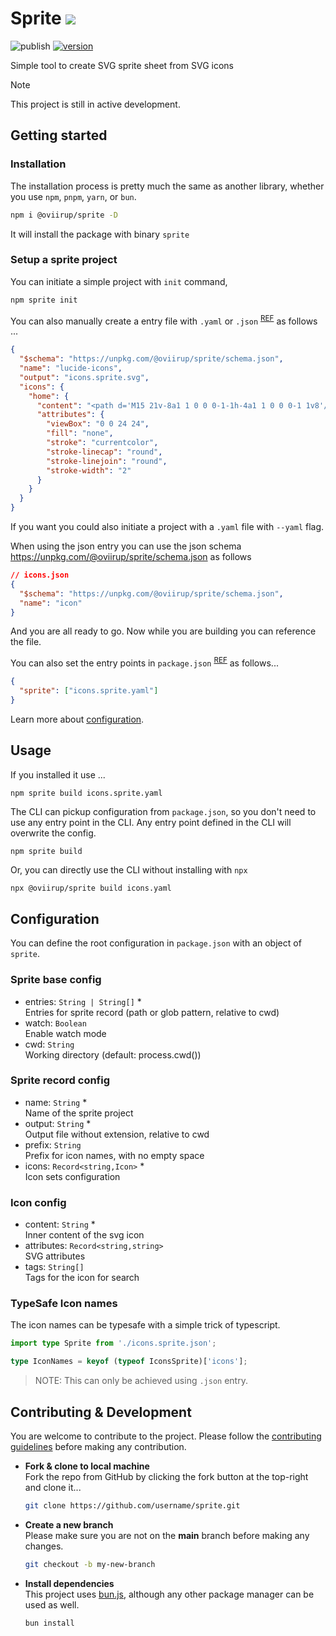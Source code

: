 # Sprite ![](https://img.shields.io/badge/WIP-gold)

![publish](https://github.com/oviirup/sprite/workflows/CI/badge.svg)
[![version](https://img.shields.io/npm/v/@oviirup/sprite)](https://www.npmjs.com/package/@oviirup/sprite)

Simple tool to create SVG sprite sheet from SVG icons

> [!NOTE]
> This project is still in active development.

## Getting started

### Installation

The installation process is pretty much the same as another library, whether you use `npm`, `pnpm`, `yarn`, or `bun`.

```bash
npm i @oviirup/sprite -D
```

It will install the package with binary `sprite`

### Setup a sprite project

You can initiate a simple project with `init` command,

```bash
npm sprite init
```

You can also manually create a entry file with `.yaml` or `.json` <sup><a href='#sprite-record-config'>REF</a></sup> as follows ...

```json
{
  "$schema": "https://unpkg.com/@oviirup/sprite/schema.json",
  "name": "lucide-icons",
  "output": "icons.sprite.svg",
  "icons": {
    "home": {
      "content": "<path d='M15 21v-8a1 1 0 0 0-1-1h-4a1 1 0 0 0-1 1v8'/><path d='M3 10a2 2 0 0 1 .709-1.528l7-5.999a2 2 0 0 1 2.582 0l7 5.999A2 2 0 0 1 21 10v9a2 2 0 0 1-2 2H5a2 2 0 0 1-2-2z'/>",
      "attributes": {
        "viewBox": "0 0 24 24",
        "fill": "none",
        "stroke": "currentcolor",
        "stroke-linecap": "round",
        "stroke-linejoin": "round",
        "stroke-width": "2"
      }
    }
  }
}
```

If you want you could also initiate a project with a `.yaml` file with `--yaml` flag.

When using the json entry you can use the json schema <https://unpkg.com/@oviirup/sprite/schema.json> as follows

```json
// icons.json
{
  "$schema": "https://unpkg.com/@oviirup/sprite/schema.json",
  "name": "icon"
}
```

And you are all ready to go. Now while you are building you can reference the file.

You can also set the entry points in `package.json` <sup><a href='#sprite-base-config'>REF</a></sup> as follows...

```json
{
  "sprite": ["icons.sprite.yaml"]
}
```

Learn more about [configuration](#configuration).

## Usage

If you installed it use ...

```
npm sprite build icons.sprite.yaml
```

The CLI can pickup configuration from `package.json`, so you don't need to use any entry point in the CLI. Any entry point defined in the CLI will overwrite the config.

```
npm sprite build
```

Or, you can directly use the CLI without installing with `npx`

```bash
npx @oviirup/sprite build icons.yaml
```

## Configuration

You can define the root configuration in `package.json` with an object of `sprite`.

### Sprite base config

- entries: `String | String[]` \*\
  Entries for sprite record (path or glob pattern, relative to cwd)
- watch: `Boolean`\
  Enable watch mode
- cwd: `String`\
  Working directory (default: process.cwd())

### Sprite record config

- name: `String` \*\
  Name of the sprite project
- output: `String` \*\
  Output file without extension, relative to cwd
- prefix: `String`\
  Prefix for icon names, with no empty space
- icons: `Record<string,Icon>` \*\
  Icon sets configuration

### Icon config

- content: `String` \*\
  Inner content of the svg icon
- attributes: `Record<string,string>`\
  SVG attributes
- tags: `String[]`\
  Tags for the icon for search

### TypeSafe Icon names

The icon names can be typesafe with a simple trick of typescript.

```ts
import type Sprite from './icons.sprite.json';

type IconNames = keyof (typeof IconsSprite)['icons'];
```

> NOTE: This can only be achieved using `.json` entry.

## Contributing & Development

You are welcome to contribute to the project. Please follow the [contributing guidelines](/.github/contributing.md) before making any contribution.

- **Fork & clone to local machine**\
  Fork the repo from GitHub by clicking the fork button at the top-right and clone it...

  ```bash
  git clone https://github.com/username/sprite.git
  ```

- **Create a new branch**\
  Please make sure you are not on the **main** branch before making any changes.

  ```bash
  git checkout -b my-new-branch
  ```

- **Install dependencies**\
  This project uses [bun.js](https://bun.sh/), although any other package manager can be used as well.
  ```bash
  bun install
  ```

